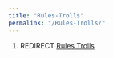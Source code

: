 ```yaml
---
title: "Rules-Trolls"
permalink: "/Rules-Trolls/"
---
```


1.  REDIRECT [Rules Trolls](Rules_Trolls "wikilink")